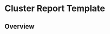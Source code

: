 # Cluster Report Template

## Overview

           
           
           
           
           
